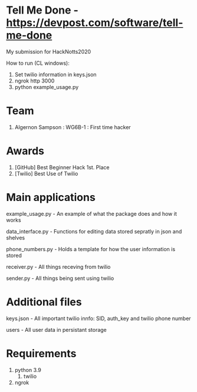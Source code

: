 # Tell Me Done - https://devpost.com/software/tell-me-done
My submission for HackNotts2020

How to run (CL windows):
1. Set twilio information in keys.json
2. ngrok http 3000
3. python example_usage.py

# Team
1. Algernon Sampson : WG6B-1 : First time hacker

# Awards
1. [GitHub] Best Beginner Hack 1st. Place
2. [Twilio] Best Use of Twilio

# Main applications
example_usage.py - An example of what the package does and how it works

data_interface.py - Functions for editing data stored sepratly in json and shelves

phone_numbers.py - Holds a template for how the user information is stored

receiver.py - All things receving from twilio

sender.py - All things being sent using twilio

# Additional files
keys.json - All important twilio innfo: SID, auth_key and twilio phone number

users - All user data in persistant storage

# Requirements
1. python 3.9
    1. twilio
2. ngrok
